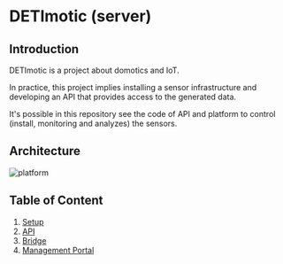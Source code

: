 # DETImotic (server) 

## Introduction

DETImotic is a project about domotics and IoT.

In practice, this project implies installing a sensor infrastructure and developing an API that provides access to the generated data.

It's possible in this repository see the code of API and platform to control (install, monitoring and analyzes) the sensors.

## Architecture

![platform]({filename}./img/detimotic00.png)

## Table of Content

1. [Setup](setup/README.md)
2. [API](api/REAME.md)
3. [Bridge](bridge/README.md)
4. [Management Portal](portal/README.md)
